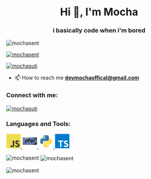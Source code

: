 <h1 align="center">Hi 👋, I'm Mocha</h1>
<h3 align="center">i basically code when i'm bored</h3>

<p align="left"> <img src="https://komarev.com/ghpvc/?username=mochasent&label=Profile%20views&color=0e75b6&style=flat" alt="mochasent" /> </p>

<p align="left"> <a href="https://github.com/ryo-ma/github-profile-trophy"><img src="https://github-profile-trophy.vercel.app/?username=mochasent" alt="mochasent" /></a> </p>

<p align="left"> <a href="https://twitter.com/mochasuti" target="blank"><img src="https://img.shields.io/twitter/follow/mochasuti?logo=twitter&style=for-the-badge" alt="mochasuti" /></a> </p>

- 📫 How to reach me **devmochaoffical@gmail.com**

<h3 align="left">Connect with me:</h3>
<p align="left">
<a href="https://twitter.com/mochasuti" target="blank"><img align="center" src="https://raw.githubusercontent.com/rahuldkjain/github-profile-readme-generator/master/src/images/icons/Social/twitter.svg" alt="mochasuti" height="30" width="40" /></a>
</p>

<h3 align="left">Languages and Tools:</h3>
<p align="left"> <a href="https://developer.mozilla.org/en-US/docs/Web/JavaScript" target="_blank" rel="noreferrer"> <img src="https://raw.githubusercontent.com/devicons/devicon/master/icons/javascript/javascript-original.svg" alt="javascript" width="40" height="40"/> </a> <a href="https://www.php.net" target="_blank" rel="noreferrer"> <img src="https://raw.githubusercontent.com/devicons/devicon/master/icons/php/php-original.svg" alt="php" width="40" height="40"/> </a> <a href="https://www.python.org" target="_blank" rel="noreferrer"> <img src="https://raw.githubusercontent.com/devicons/devicon/master/icons/python/python-original.svg" alt="python" width="40" height="40"/> </a> <a href="https://www.typescriptlang.org/" target="_blank" rel="noreferrer"> <img src="https://raw.githubusercontent.com/devicons/devicon/master/icons/typescript/typescript-original.svg" alt="typescript" width="40" height="40"/> </a> </p>

<p><img align="left" src="https://github-readme-stats.vercel.app/api/top-langs?username=mochasent&show_icons=true&locale=en&layout=compact" alt="mochasent" /></p>

<p>&nbsp;<img align="center" src="https://github-readme-stats.vercel.app/api?username=mochasent&show_icons=true&locale=en" alt="mochasent" /></p>

<p><img align="center" src="https://github-readme-streak-stats.herokuapp.com/?user=mochasent&" alt="mochasent" /></p>
